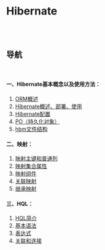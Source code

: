 # Hibernate

<br><br>

## 导航

<br>

#### 一、Hibernate基本概念以及使用方法：
1. [ORM概述](Hibernate基本概念以及使用方法/ORM概述.md#orm概述)
2. [Hibernate概述、部署、使用](Hibernate基本概念以及使用方法/Hibernate概述、部署、使用.md#hibernate概述部署使用)
3. [Hibernate配置](Hibernate基本概念以及使用方法/Hibernate配置.md#hibernate配置)
4. [PO（持久化对象）](Hibernate基本概念以及使用方法/PO.md#po持久化对象)
5. [hbm文件结构](Hibernate基本概念以及使用方法/hbm文件结构.md#hbm文件结构)

#### 二、映射：
1. [映射主键和普通列](映射/映射主键和普通列.md#映射主键和普通列)
2. [映射集合属性](映射/映射集合属性.md#映射集合属性)
3. [映射组件](映射/映射组件.md#映射组件)
4. [关联映射](映射/关联映射.md#关联映射)
5. [继承映射](映射/继承映射.md#继承映射)

#### 三、HQL：
1. [HQL简介](HQL/HQL简介.md#hql简介)
2. [基本语法](HQL/基本语法.md#基本语法)
3. [表达式]()
4. [关联和连接](HQL/关联和连接.md#关联和连接)
